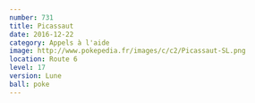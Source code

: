 ```yaml
---
number: 731
title: Picassaut
date: 2016-12-22
category: Appels à l'aide
image: http://www.pokepedia.fr/images/c/c2/Picassaut-SL.png
location: Route 6
level: 17
version: Lune
ball: poke
---
```

